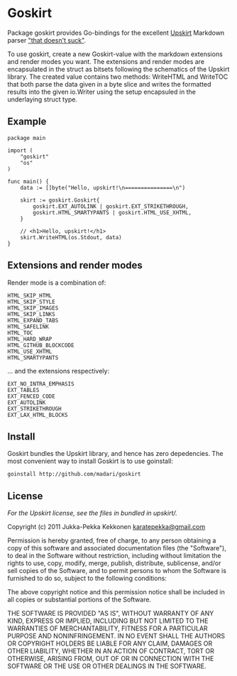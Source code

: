 Goskirt
=======

Package goskirt provides Go-bindings for the excellent
[Upskirt](https://github.com/tanoku/upskirt)
Markdown parser ["that doesn't suck"](https://github.com/tanoku/upskirt).

To use goskirt, create a new Goskirt-value with the markdown extensions and
render modes you want. The extensions and render modes are encapsulated in the
struct as bitsets following the schematics of the Upskirt library. The created
value contains two methods: WriteHTML and WriteTOC that both parse the data
given in a byte slice and writes the formatted results into the given io.Writer
using the setup encapsuled in the underlaying struct type.

Example
-------

	package main
	
	import (
		"goskirt"
		"os"
	)
	
	func main() {
		data := []byte("Hello, upskirt!\n===============\n")
	
		skirt := goskirt.Goskirt{
			goskirt.EXT_AUTOLINK | goskirt.EXT_STRIKETHROUGH,
			goskirt.HTML_SMARTYPANTS | goskirt.HTML_USE_XHTML,
		}
	
		// <h1>Hello, upskirt!</h1>
		skirt.WriteHTML(os.Stdout, data)
	}

Extensions and render modes
---------------------------

Render mode is a combination of:

	HTML_SKIP_HTML
	HTML_SKIP_STYLE
	HTML_SKIP_IMAGES
	HTML_SKIP_LINKS
	HTML_EXPAND_TABS
	HTML_SAFELINK
	HTML_TOC
	HTML_HARD_WRAP
	HTML_GITHUB_BLOCKCODE
	HTML_USE_XHTML
	HTML_SMARTYPANTS

... and the extensions respectively:

	EXT_NO_INTRA_EMPHASIS
	EXT_TABLES
	EXT_FENCED_CODE
	EXT_AUTOLINK
	EXT_STRIKETHROUGH
	EXT_LAX_HTML_BLOCKS

Install
-------

Goskirt bundles the Upskirt library, and hence has zero depedencies.
The most convenient way to install Goskirt is to use goinstall:

	goinstall http://github.com/madari/goskirt

License
-------

*For the Upskirt license, see the files in bundled in upskirt/.*

Copyright (c) 2011 Jukka-Pekka Kekkonen <karatepekka@gmail.com>

Permission is hereby granted, free of charge, to any person obtaining
a copy of this software and associated documentation files (the
"Software"), to deal in the Software without restriction, including
without limitation the rights to use, copy, modify, merge, publish,
distribute, sublicense, and/or sell copies of the Software, and to
permit persons to whom the Software is furnished to do so, subject to
the following conditions:

The above copyright notice and this permission notice shall be
included in all copies or substantial portions of the Software.

THE SOFTWARE IS PROVIDED "AS IS", WITHOUT WARRANTY OF ANY KIND,
EXPRESS OR IMPLIED, INCLUDING BUT NOT LIMITED TO THE WARRANTIES OF
MERCHANTABILITY, FITNESS FOR A PARTICULAR PURPOSE AND
NONINFRINGEMENT. IN NO EVENT SHALL THE AUTHORS OR COPYRIGHT HOLDERS BE
LIABLE FOR ANY CLAIM, DAMAGES OR OTHER LIABILITY, WHETHER IN AN ACTION
OF CONTRACT, TORT OR OTHERWISE, ARISING FROM, OUT OF OR IN CONNECTION
WITH THE SOFTWARE OR THE USE OR OTHER DEALINGS IN THE SOFTWARE.
